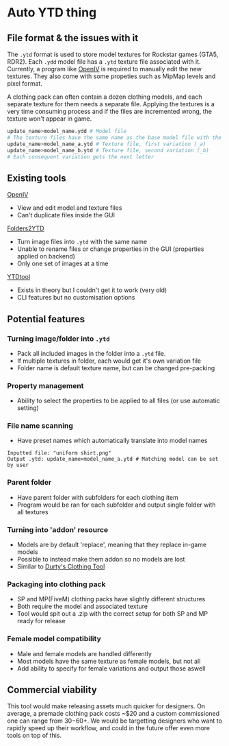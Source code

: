 # Auto YTD thing

## File format &  the issues with it

The `.ytd` format is used to store model textures for Rockstar games (GTA5, RDR2).
Each `.ydd` model file has a `.ytd` texture file associated with it. Currently, a program like [OpenIV](https://openiv.com/) is required to manually edit the new textures. They also come with some propeties such as MipMap levels and pixel format.

A clothing pack can often contain a dozen clothing models, and each separate texture for them needs a separate file. Applying the textures is a very time consuming process and if the files are incremented wrong, the texture won't appear in game.

```python
update_name>model_name.ydd # Model file
# The texture files have the same name as the base model file with the variation
update_name>model_name_a.ytd # Texture file, first variation (_a)
update_name>model_name_b.ytd # Texture file, second variation (_b)
# Each consequent variation gets the next letter
```

## Existing tools 

[OpenIV](https://openiv.com/)
* View and edit model and texture files
* Can't duplicate files inside the GUI 

[Folders2YTD](https://github.com/Hancapo/Folder2YTD)
* Turn image files into `.ytd` with the same name
* Unable to rename files or change properties in the GUI (properties applied on backend)
* Only one set of images at a time

[YTDtool](https://github.com/kngrektor/ytdtool/blob/master/ytdtoolio/src/Program.cs)
* Exists in theory but I couldn't get it to work (very old)
* CLI features but no customisation options 

## Potential features

### Turning image/folder into `.ytd`

- Pack all included images in the folder into a `.ytd` file.
- If multiple textures in folder, each would get it's own variation file
- Folder name is default texture name, but can be changed pre-packing

### Property management

- Ability to select the properties to be applied to all files (or use automatic setting)

### File name scanning

- Have preset names which automatically translate into model names
```
Inputted file: "uniform shirt.png"
Output .ytd: update_name>model_name_a.ytd # Matching model can be set by user
```

### Parent folder 

- Have parent folder with subfolders for each clothing item 
- Program would be ran for each subfolder and output single folder with all textures

### Turning into 'addon' resource

- Models are by default 'replace', meaning that they replace in-game models
- Possible to instead make them addon so no models are lost 
- Similar to [Durty's Clothing Tool](https://github.com/DurtyFree/durty-cloth-tool?tab=readme-ov-file)

### Packaging into clothing pack

- SP and MP(FiveM) clothing packs have slightly different structures
- Both require the model and associated texture
- Tool would spit out a .zip with the correct setup for both SP and MP ready for release

### Female model compatibility

- Male and female models are handled differently 
- Most models have the same texture as female models, but not all
- Add ability to specify for female variations and output those aswell

## Commercial viability

This tool would make releasing assets much quicker for designers. On average, a premade clothing pack costs ~$20 and a custom commissioned one can range from $30-$60+. We would be targetting designers who want to rapidly speed up their workflow, and could in the future offer even more tools on top of this.
